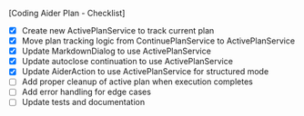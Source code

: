 [Coding Aider Plan - Checklist]

- [x] Create new ActivePlanService to track current plan
- [x] Move plan tracking logic from ContinuePlanService to ActivePlanService
- [x] Update MarkdownDialog to use ActivePlanService
- [x] Update autoclose continuation to use ActivePlanService
- [x] Update AiderAction to use ActivePlanService for structured mode
- [ ] Add proper cleanup of active plan when execution completes
- [ ] Add error handling for edge cases
- [ ] Update tests and documentation

